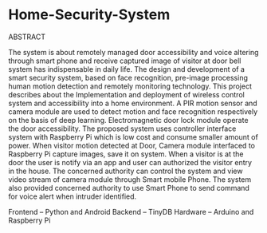 # Home-Security-System

ABSTRACT

The system is about remotely managed door accessibility and voice altering through smart phone and receive captured image of visitor at door bell system has indispensable in daily life. The design and development of a smart security system, based on face recognition, pre-image processing human motion detection and remotely monitoring technology.
This project describes about the Implementation and deployment of wireless control system and accessibility into a home environment. A PIR motion sensor and camera module are used to detect motion and face recognition respectively on the basis of deep learning. Electromagnetic door lock module operate the door accessibility. 
The proposed system uses controller interface system with Raspberry Pi which is low cost and consume smaller amount of power. When visitor motion detected at Door, Camera module interfaced to Raspberry Pi capture images, save it on system. When a visitor is at the door the user is notify via an app and user can authorized the visitor entry in the house. The concerned authority can control the system and view video stream of camera module through Smart mobile Phone. The system also provided concerned authority to use Smart Phone to send command for voice alert when intruder identified. 

Frontend – Python and Android
Backend – TinyDB 
Hardware – Arduino and Raspberry Pi
